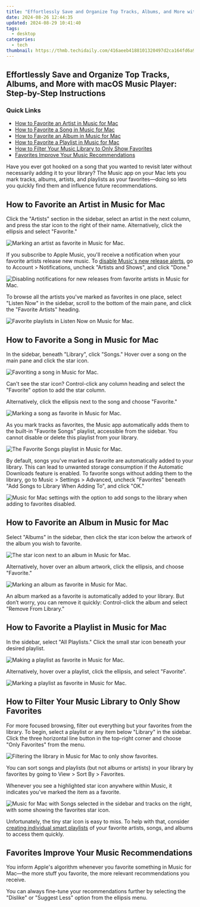 ```yaml
---
title: "Effortlessly Save and Organize Top Tracks, Albums, and More with macOS Music Player: Step-by-Step Instructions"
date: 2024-08-26 12:44:35
updated: 2024-08-29 10:41:40
tags:
  - desktop
categories:
  - tech
thumbnail: https://thmb.techidaily.com/416aeeb4188101320497d2ca164fd6a9ed87803b69670867cf0671d294f1cd7b.jpg
---
```


## Effortlessly Save and Organize Top Tracks, Albums, and More with macOS Music Player: Step-by-Step Instructions

### Quick Links

* [How to Favorite an Artist in Music for Mac](https://vp-tips.techidaily.com/updated-zip-to-subs-creating-srt-from-compressed-texts/)
* [How to Favorite a Song in Music for Mac](https://youtube-stream.techidaily.com/maximizing-impact-strategies-for-watermark-and-logo-insertion-in-yt-videos-for-2024/)
* [How to Favorite an Album in Music for Mac](https://youtube-lab.techidaily.com/approved-leading-ladies-of-livestreams-top-10-female-youtubers-unveiled/)
* [How to Favorite a Playlist in Music for Mac](https://article-knowledge.techidaily.com/2024-approved-go-big-or-go-home-selecting-the-most-satisfying-1tbplus-cloud-services/)
* [How to Filter Your Music Library to Only Show Favorites](https://hardware-updates.techidaily.com/inside-toms-pc-world-expert-insights-on-hardware-innovations/)
* [Favorites Improve Your Music Recommendations](https://screen-sharing-recording.techidaily.com/low-end-pc-reach-high-with-best-obs-configuration/)

 Have you ever got hooked on a song that you wanted to revisit later without necessarily adding it to your library? The Music app on your Mac lets you mark tracks, albums, artists, and playlists as your favorites—doing so lets you quickly find them and influence future recommendations.

##  How to Favorite an Artist in Music for Mac

 Click the "Artists" section in the sidebar, select an artist in the next column, and press the star icon to the right of their name. Alternatively, click the ellipsis and select "Favorite."

![Marking an artist as favorite in Music for Mac.](https://static1.howtogeekimages.com/wordpress/wp-content/uploads/2024/01/apple-macos-sonoma-14-3-music-app-sidebar-artists-selected-favorite-star-icon-highlighted.png) 

 If you subscribe to Apple Music, you'll receive a notification when your favorite artists release new music. To [disable Music's new release alerts](https://unlock-android.techidaily.com/in-2024-unlocking-made-easy-the-best-10-apps-for-unlocking-your-xiaomi-mix-fold-3-device-by-drfone-android/), go to Account > Notifications, uncheck "Artists and Shows", and click "Done."

![Disabling notifications for new releases from favorite artists in Music for Mac.](https://static1.howtogeekimages.com/wordpress/wp-content/uploads/2024/01/apple-macos-sonoma-14-3-music-app-account-settings-notifications-artists-and-shows-option-selected.png) 

 To browse all the artists you've marked as favorites in one place, select "Listen Now" in the sidebar, scroll to the bottom of the main pane, and click the "Favorite Artists" heading.

![Favorite playlists in Listen Now on Music for Mac.](https://static1.howtogeekimages.com/wordpress/wp-content/uploads/2024/01/apple-macos-sonoma-14-3-music-app-sidebar-listen-now-section-selected-favorite-artists-heading-highlighted.png) 

##  How to Favorite a Song in Music for Mac

 In the sidebar, beneath "Library", click "Songs." Hover over a song on the main pane and click the star icon.

![Favoriting a song in Music for Mac.](https://static1.howtogeekimages.com/wordpress/wp-content/uploads/2024/01/apple-macos-sonoma-14-3-music-app-sidebar-songs-selected-favorite-star-icon-highlighted.png) 

 Can't see the star icon? Control-click any column heading and select the "Favorite" option to add the star column.

 Alternatively, click the ellipsis next to the song and choose "Favorite."

![Marking a song as favorite in Music for Mac.](https://static1.howtogeekimages.com/wordpress/wp-content/uploads/2024/01/apple-macos-sonoma-14-3-music-app-sidebar-songs-selected-ellipsis-menu-favorite-option-highlighted.png) 

 As you mark tracks as favorites, the Music app automatically adds them to the built-in "Favorite Songs" playlist, accessible from the sidebar. You cannot disable or delete this playlist from your library.

![The Favorite Songs playlist in Music for Mac.](https://static1.howtogeekimages.com/wordpress/wp-content/uploads/2024/01/apple-macos-sonoma-14-3-music-app-sidebar-favorite-songs-playlist-selected.png) 

 By default, songs you've marked as favorite are automatically added to your library. This can lead to unwanted storage consumption if the Automatic Downloads feature is enabled. To favorite songs without adding them to the library, go to Music > Settings > Advanced, uncheck "Favorites" beneath "Add Songs to Library When Adding To", and click "OK."

![Music for Mac settings with the option to add songs to the library when adding to favorites disabled.](https://static1.howtogeekimages.com/wordpress/wp-content/uploads/2024/01/apple-macos-sonoma-14-3-music-app-settings-advanced-tab-add-songs-to-library-when-adding-to-favorites-deselected.png) 

##  How to Favorite an Album in Music for Mac

 Select "Albums" in the sidebar, then click the star icon below the artwork of the album you wish to favorite.

![The star icon next to an album in Music for Mac.](https://static1.howtogeekimages.com/wordpress/wp-content/uploads/2024/01/apple-macos-sonoma-14-3-music-app-sidebar-albums-selected-favorite-star-icon-highlighted.png) 

 Alternatively, hover over an album artwork, click the ellipsis, and choose "Favorite."

![Marking an album as favorite in Music for Mac.](https://static1.howtogeekimages.com/wordpress/wp-content/uploads/2024/01/apple-macos-sonoma-14-3-music-app-sidebar-albums-selected-ellipsis-menu-favorite-option-highlighted.png) 

 An album marked as a favorite is automatically added to your library. But don’t worry, you can remove it quickly: Control-click the album and select "Remove From Library."

##  How to Favorite a Playlist in Music for Mac

 In the sidebar, select "All Playlists." Click the small star icon beneath your desired playlist.

![Making a playlist as favorite in Music for Mac.](https://static1.howtogeekimages.com/wordpress/wp-content/uploads/2024/01/apple-macos-sonoma-14-3-music-app-sidebar-all-playlists-selected-favorite-star-icon-highlighted.png) 

 Alternatively, hover over a playlist, click the ellipsis, and select "Favorite".

![Marking a playlist as favorite in Music for Mac.](https://static1.howtogeekimages.com/wordpress/wp-content/uploads/2024/01/apple-macos-sonoma-14-3-music-app-sidebar-all-playlists-selected-ellipsis-menu-favorite-option-highlighted.png) 

##  How to Filter Your Music Library to Only Show Favorites

 For more focused browsing, filter out everything but your favorites from the library. To begin, select a playlist or any item below "Library" in the sidebar. Click the three horizontal line button in the top-right corner and choose "Only Favorites" from the menu.

![Filtering the library in Music for Mac to only show favorites.](https://static1.howtogeekimages.com/wordpress/wp-content/uploads/2024/01/apple-macos-sonoma-14-3-music-app-sidebar-albums-selected-filter-menu-only-favorites-option-highlighted.png) 

 You can sort songs and playlists (but not albums or artists) in your library by favorites by going to View > Sort By > Favorites.

 Whenever you see a highlighted star icon anywhere within Music, it indicates you've marked the item as a favorite.

![Music for Mac with Songs selected in the sidebar and tracks on the right, with some showing the favorites star icon.](https://static1.howtogeekimages.com/wordpress/wp-content/uploads/2024/01/apple-macos-sonoma-14-3-music-app-sidebar-songs-selected-favorite-star-icon-visible.png) 

 Unfortunately, the tiny star icon is easy to miss. To help with that, consider [creating individual smart playlists](https://tech-revival.techidaily.com/how-to-successfully-obtain-anker-mouse-compatibility-drivers/) of your favorite artists, songs, and albums to access them quickly.

##  Favorites Improve Your Music Recommendations

 You inform Apple's algorithm whenever you favorite something in Music for Mac—the more stuff you favorite, the more relevant recommendations you receive.

 You can always fine-tune your recommendations further by selecting the "Dislike" or "Suggest Less" option from the ellipsis menu.

<ins class="adsbygoogle"
     style="display:block"
     data-ad-format="autorelaxed"
     data-ad-client="ca-pub-7571918770474297"
     data-ad-slot="1223367746"></ins>



<ins class="adsbygoogle"
     style="display:block"
     data-ad-client="ca-pub-7571918770474297"
     data-ad-slot="8358498916"
     data-ad-format="auto"
     data-full-width-responsive="true"></ins>
